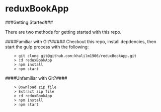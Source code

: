 # reduxBookApp

###Getting Started###

There are two methods for getting started with this repo.

####Familiar with Git?#####
Checkout this repo, install depdencies, then start the gulp process with the following:

```
	> git clone git@github.com:khalilm1906/reduxBookApp.git
	> cd reduxBookApp
	> npm install
	> npm start
```

####Unfamiliar with Git?####
```
    > Download zip file
    > Extract zip file
    > cd reduxBookApp
	> npm install
	> npm start
```
